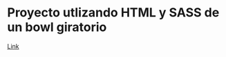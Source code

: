 # Proyecto utlizando HTML y SASS de un bowl giratorio


[Link](https://sebagnh.github.io/Bowl-Colores-Giratorio/ "Ver el proyecto")